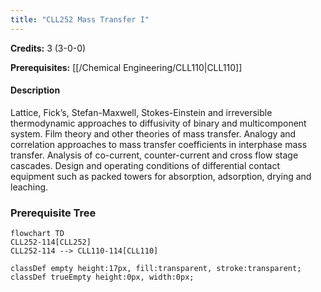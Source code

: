 ```yaml
---
title: "CLL252 Mass Transfer I"
---
```

**Credits:** 3 (3-0-0)

**Prerequisites:** [[/Chemical Engineering/CLL110|CLL110]]

#### Description
Lattice, Fick’s, Stefan-Maxwell, Stokes-Einstein and irreversible thermodynamic approaches to diffusivity of binary and multicomponent system. Film theory and other theories of mass transfer. Analogy and correlation approaches to mass transfer coefficients in interphase mass transfer. Analysis of co-current, counter-current and cross flow stage cascades. Design and operating conditions of differential contact equipment such as packed towers for absorption, adsorption, drying and leaching.

### Prerequisite Tree

```mermaid
flowchart TD
CLL252-114[CLL252]
CLL252-114 --> CLL110-114[CLL110]

classDef empty height:17px, fill:transparent, stroke:transparent;
classDef trueEmpty height:0px, width:0px;
```